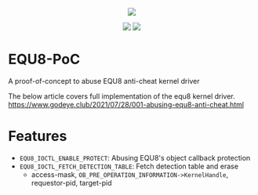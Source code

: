 <p align="center">
<img src="https://www.godeye.club/assets/images/post/3927692069032.png">
</p>

<p align="center">
<img src="https://img.shields.io/badge/platform-win--64-00a2ed?style=for-the-badge">
<img src="https://img.shields.io/github/license/kkent030315/anycall?style=for-the-badge">
</p>

# EQU8-PoC
A proof-of-concept to abuse EQU8 anti-cheat kernel driver

The below article covers full implementation of the equ8 kernel driver.
https://www.godeye.club/2021/07/28/001-abusing-equ8-anti-cheat.html

# Features

- `EQU8_IOCTL_ENABLE_PROTECT`: Abusing EQU8's object callback protection
- `EQU8_IOCTL_FETCH_DETECTION_TABLE`: Fetch detection table and erase
    - access-mask, `OB_PRE_OPERATION_INFORMATION->KernelHandle`, requestor-pid, target-pid
